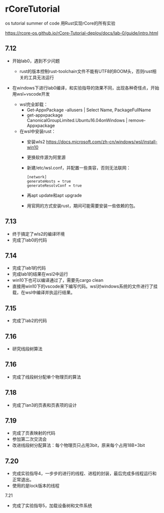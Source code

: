 # rCoreTutorial
os tutorial summer of code
用Rust实现rCore的所有实验

https://rcore-os.github.io/rCore-Tutorial-deploy/docs/lab-0/guide/intro.html

## 7.12  

- 开始lab0，遇到不少问题
  
  - rust的版本控制rust-toolchain文件不能有UTF8的BOOM头，否则rust相关的工具无法运行
- 在windows下进行lab0编译，和实验指导的效果不同，出现各种奇怪点，开始用wsl+vscode开发
  - wsl完全卸载：
    - Get-AppxPackage -allusers | Select Name, PackageFullName
    - get-appxpackage CanonicalGroupLimited.Ubuntu16.04onWindows | remove-Appxpackage    
  - 在wsl中安装rust：
    - 安装wls2  https://docs.microsoft.com/zh-cn/windows/wsl/install-win10

    - 更换软件源为阿里源

    - 新建/etc/wsl.conf，并配置一些类容，否则无法联网：

      ```
      [network]
      generateHosts = true
      generateResolvConf = true
      ```

    - 再apt update和apt upgrade

    - 用官网的方式安装rust，期间可能需要安装一些依赖的包。


## 7.13  

- 终于搞定了wls2的编译环境
-  完成了lab0的代码

## 7.14 

- 完成了lab1的代码
- 完成lab1的结果在wsl2中运行
- win10下也可以编译通过了，需要先cargo clean
- 直接用win10下的vscode来下编写代码。wsl对windows系统的文件进行了挂载，在wsl中编译并执运行结果。

## 7.15

- 完成了lab2的代码

## 7.16

- 研究线段树算法

## 7.16

- 完成了线段树分配单个物理页的算法

## 7.18

- 完成了lan3的页表和页表项的设计

## 7.19

- 完成了页表映射的代码
- 参加第二次交流会
- 改进线段树分配算法：每个物理页只占用3bit，原来每个占用18B+3bit

## 7.20

- 完成实验指导4，一步步的进行的线程、进程的封装，最后完成多线程运行和正常退出。
- 使用的是lock版本的线程

7.21

- 完成了实验指导5，加载设备树和文件系统
